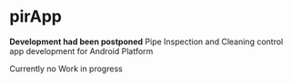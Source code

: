 # pirApp 

**Development had been postponed**
Pipe Inspection and Cleaning control app development for Android Platform

Currently no Work in progress
